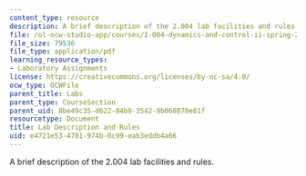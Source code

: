 ```yaml
---
content_type: resource
description: A brief description of the 2.004 lab facilities and rules.
file: /ol-ocw-studio-app/courses/2-004-dynamics-and-control-ii-spring-2008/e4721e534781974b0c99eab3eddb4a66_descript.pdf
file_size: 79536
file_type: application/pdf
learning_resource_types:
- Laboratory Assignments
license: https://creativecommons.org/licenses/by-nc-sa/4.0/
ocw_type: OCWFile
parent_title: Labs
parent_type: CourseSection
parent_uid: 8be49c35-d622-84b9-3542-9b068070e01f
resourcetype: Document
title: Lab Description and Rules
uid: e4721e53-4781-974b-0c99-eab3eddb4a66
---
```

A brief description of the 2.004 lab facilities and rules.